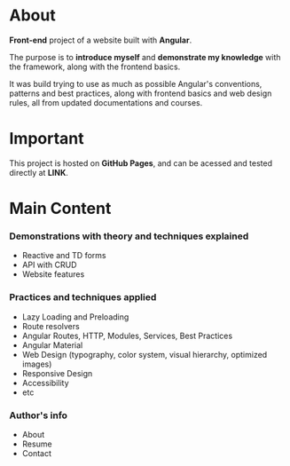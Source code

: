 # About

**Front-end** project of a website built with **Angular**. 

The purpose is to **introduce myself** and **demonstrate my knowledge** with the framework, along with the frontend basics. 

It was build trying to use as much as possible Angular's conventions, patterns and best practices, along with frontend basics and web design rules, all from updated documentations and courses.

# Important

This project is hosted on **GitHub Pages**, and can be acessed and tested directly at **LINK**.

# Main Content

### Demonstrations with theory and techniques explained
- Reactive and TD forms
- API with CRUD
- Website features

### Practices and techniques applied 
- Lazy Loading and Preloading
- Route resolvers
- Angular Routes, HTTP, Modules, Services, Best Practices
- Angular Material
- Web Design (typography, color system, visual hierarchy, optimized images)
- Responsive Design
- Accessibility
- etc

### Author's info
- About
- Resume
- Contact
